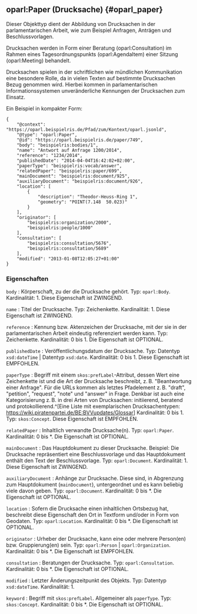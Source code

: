 oparl:Paper (Drucksache)  {#oparl_paper}
------------------------

Dieser Objekttyp dient der Abbildung von Drucksachen in der parlamentarischen
Arbeit, wie zum Beispiel Anfragen, Anträgen und Beschlussvorlagen.

Drucksachen werden in Form einer Beratung (oparl:Consultation) im Rahmen
eines Tagesordnungspunkts (oparl:AgendaItem) einer Sitzung (oparl:Meeting)
behandelt.

Drucksachen spielen in der schriftlichen wie mündlichen Kommunikation eine 
besondere Rolle, da in vielen Texten auf bestimmte Drucksachen Bezug genommen 
wird. Hierbei kommen in parlamentarischen Informationssystemen unveränderliche
Kennungen der Drucksachen zum Einsatz.

Ein Beispiel in kompakter Form:

~~~~~  {#paper_ex1 .json}
{
    "@context": "https://oparl.beispielris.de/Pfad/zum/Kontext/oparl.jsonld",
    "@type": "oparl:Paper",
    "@id": "https://oparl.beispielris.de/paper/749",
    "body": "beispielris:bodies/1",
    "name": "Antwort auf Anfrage 1200/2014",
    "reference": "1234/2014",
    "publishedDate": "2014-04-04T16:42:02+02:00",
    "paperType": "beispielris:vocab/answer",
    "relatedPaper": "beispielris:paper/699",
    "mainDocument": "beispielris:document/925",
    "auxiliaryDocument": "beispielris:document/926",
    "location": [
        {
            "description": "Theodor-Heuss-Ring 1",
            "geometry": "POINT(7.148  50.023)"
        }
    ],
    "originator": [
        "beispielris:organization/2000",
        "beispielris:people/1000"
    ],
    "consultation": [
        "beispielris:consultation/5676",
        "beispielris:consultation/5689"
    ],
    "modified": "2013-01-08T12:05:27+01:00"
}
~~~~~

### Eigenschaften

`body`
:   Körperschaft, zu der die Drucksache gehört.
    Typ: `oparl:Body`.
    Kardinalität: 1.
    Diese Eigenschaft ist ZWINGEND.

`name`
:   Titel der Drucksache.
    Typ: Zeichenkette.
    Kardinalität: 1.
    Diese Eigenschaft ist ZWINGEND.

`reference`
:   Kennung bzw. Aktenzeichen der Drucksache, mit der sie in der parlamentarischen
    Arbeit eindeutig referenziert werden kann.
    Typ: Zeichenkette.
    Kardinalität: 0 bis 1.
    Die Eigenschaft ist OPTIONAL.

`publishedDate`
:   Veröffentlichungsdatum der Drucksache.
    Typ: Datentyp `xsd:dateTime` | Datentyp `xsd:date`.
    Kardinalität: 0 bis 1.
    Diese Eigenschaft ist EMPFOHLEN.

`paperType`
:   Begriff mit einem `skos:prefLabel`-Attribut, dessen Wert eine Zeichenkette
    ist und die Art der Drucksache beschreibt, z. B. "Beantwortung einer Anfrage".
    Für die URLs kommen als letztes Pfadelement z. B. "draft", "petition", "request",
    "note" und "answer" in Frage. Denkbar ist auch eine Kategorisierung z. B. in
    drei Arten von Drucksachen: initiierend, beratend und protokollierend.^[Eine
    Liste mit exemplarischen Drucksachentypen:
    <https://wiki.piratenpartei.de/BE:BVVupdates/Glossar>]
    Kardinalität: 0 bis 1.
    Typ: `skos:Concept`.
    Diese Eigenschaft ist EMPFOHLEN.

`relatedPaper`
:   Inhaltlich verwandte Drucksache(n).
    Typ: `oparl:Paper`.
    Kardinalität: 0 bis *.
    Die Eigenschaft ist OPTIONAL.

`mainDocument`
:   Das Hauptdokument zu dieser Drucksache. Beispiel: Die Drucksache repräsentiert
    eine Beschlussvorlage und das Hauptdokument enthält den Text der Beschlussvorlage.
    Typ: `oparl:Document`.
    Kardinalität: 1.
    Diese Eigenschaft ist ZWINGEND.
    
`auxiliaryDocument`
:   Anhänge zur Drucksache. Diese sind, in Abgrenzung zum Hauptdokument
    (`mainDocument`), untergeordnet und es kann beliebig viele davon geben.
    Typ: `oparl:Document`.
    Kardinalität: 0 bis *.
    Die Eigenschaft ist OPTIONAL.
    
`location`
:   Sofern die Drucksache einen inhaltlichen Ortsbezug hat, beschreibt diese
    Eigenschaft den Ort in Textform und/oder in Form von Geodaten.
    Typ: `oparl:Location`.
    Kardinalität: 0 bis *.
    Die Eigenschaft ist OPTIONAL.

`originator`
:   Urheber der Drucksache, kann eine oder mehrere Person(en) bzw. Gruppierung(en)
    sein.
    Typ: `oparl:Person` | `oparl:Organization`.
    Kardinalität: 0 bis *.
    Die Eigenschaft ist EMPFOHLEN.

`consultation`
:   Beratungen der Drucksache.
    Typ: `oparl:Consultation`.
    Kardinalität: 0 bis *.
    Die Eigenschaft ist OPTIONAL.

`modified`
:   Letzter Änderungszeitpunkt des Objekts.
    Typ: Datentyp `xsd:dateTime`.
    Kardinalität: 1.

`keyword`
:   Begriff mit `skos:prefLabel`. Allgemeiner als `paperType`.
    Typ: `skos:Concept`.
    Kardinalität: 0 bis *.
    Die Eigenschaft ist OPTIONAL.
